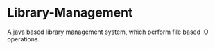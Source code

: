 # Library-Management
A java based library management system, which perform file based IO operations.
